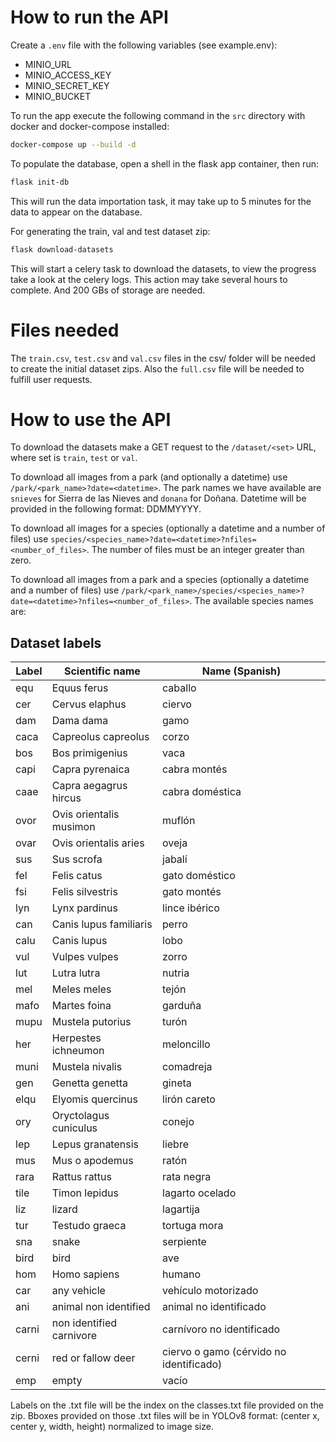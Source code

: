 # How to run the API
Create a `.env` file with the following variables (see example.env):
- MINIO_URL
- MINIO_ACCESS_KEY
- MINIO_SECRET_KEY
- MINIO_BUCKET

To run the app execute the following command in the `src` directory with docker and docker-compose installed:
```bash
docker-compose up --build -d
```

To populate the database, open a shell in the flask app container, then run:
```bash
flask init-db
```
This will run the data importation task, it may take up to 5 minutes for the data to appear on the database.

For generating the train, val and test dataset zip:
```bash
flask download-datasets
```
This will start a celery task to download the datasets, to view the progress take a look at the celery logs. This action may take several hours to complete. And 200 GBs of storage are needed.

# Files needed
The `train.csv`, `test.csv` and `val.csv` files in the csv/ folder will be needed to create the initial dataset zips. Also the `full.csv` file will be needed to fulfill user requests.

# How to use the API
To download the datasets make a GET request to the `/dataset/<set>` URL, where set is `train`, `test` or `val`.

To download all images from a park (and optionally a datetime) use `/park/<park_name>?date=<datetime>`. The park names we have available are `snieves` for Sierra de las Nieves and `donana` for Doñana. Datetime will be provided in the following format: DDMMYYYY.

To download all images for a species (optionally a datetime and a number of files) use `species/<species_name>?date=<datetime>?nfiles=<number_of_files>`. The number of files must be an integer greater than zero.

To download all images from a park and a species (optionally a datetime and a number of files) use `/park/<park_name>/species/<species_name>?date=<datetime>?nfiles=<number_of_files>`. The available species names are:

## Dataset labels

| Label | Scientific name          | Name (Spanish)                          |
|-------|--------------------------|-----------------------------------------|
| equ   | Equus ferus              | caballo                                 |
| cer   | Cervus elaphus           | ciervo                                  |
| dam   | Dama dama                | gamo                                    |
| caca  | Capreolus capreolus      | corzo                                   |
| bos   | Bos primigenius          | vaca                                    |
| capi  | Capra pyrenaica          | cabra montés                            |
| caae  | Capra aegagrus hircus    | cabra doméstica                         |
| ovor  | Ovis orientalis musimon  | muflón                                  |
| ovar  | Ovis orientalis aries    | oveja                                   |
| sus   | Sus scrofa               | jabalí                                  |
| fel   | Felis catus              | gato doméstico                          |
| fsi   | Felis silvestris         | gato montés                             |
| lyn   | Lynx pardinus            | lince ibérico                           |
| can   | Canis lupus familiaris   | perro                                   |
| calu  | Canis lupus              | lobo                                    |
| vul   | Vulpes vulpes            | zorro                                   |
| lut   | Lutra lutra              | nutria                                  |
| mel   | Meles meles              | tejón                                   |
| mafo  | Martes foina             | garduña                                 |
| mupu  | Mustela putorius         | turón                                   |
| her   | Herpestes ichneumon      | meloncillo                              |
| muni  | Mustela nivalis          | comadreja                               |
| gen   | Genetta genetta          | gineta                                  |
| elqu  | Elyomis quercinus        | lirón careto                            |
| ory   | Oryctolagus cuniculus    | conejo                                  |
| lep   | Lepus granatensis        | liebre                                  |
| mus   | Mus o apodemus           | ratón                                   |
| rara  | Rattus rattus            | rata negra                              |
| tile  | Timon lepidus            | lagarto ocelado                         |
| liz   | lizard                   | lagartija                               |
| tur   | Testudo graeca           | tortuga mora                            |
| sna   | snake                    | serpiente                               |
| bird  | bird                     | ave                                     |
| hom   | Homo sapiens             | humano                                  |
| car   | any vehicle              | vehículo motorizado                     |
| ani   | animal non identified    | animal no identificado                  |
| carni | non identified carnivore | carnívoro no identificado               |
| cerni | red or fallow deer       | ciervo o gamo (cérvido no identificado) |
| emp   | empty                    | vacío                                   |

Labels on the .txt file will be the index on the classes.txt file provided on the zip. Bboxes provided on those .txt files will be in YOLOv8 format: (center x, center y, width, height) normalized to image size.
